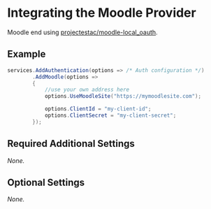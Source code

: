 # Integrating the Moodle Provider

Moodle end using [projectestac/moodle-local_oauth](https://github.com/projectestac/moodle-local_oauth).

## Example

```csharp
services.AddAuthentication(options => /* Auth configuration */)
        .AddMoodle(options =>
        {
            //use your own address here
            options.UseMoodleSite("https://mymoodlesite.com");

            options.ClientId = "my-client-id";
            options.ClientSecret = "my-client-secret";
        });
```

## Required Additional Settings

_None._

## Optional Settings

_None._
